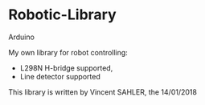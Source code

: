 # Robotic-Library
Arduino

My own library for robot controlling:
- L298N H-bridge supported,
- Line detector supported

This library is written by Vincent SAHLER, the 14/01/2018
